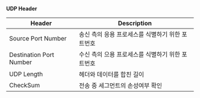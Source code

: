 **UDP Header**

| Header                  | Description                                      |
| ----------------------- | ------------------------------------------------ |
| Source Port Number      | 송신 측의 응용 프로세스를 식별하기 위한 포트번호 |
| Destination Port Number | 수신 측의 으용 프로세스를 식별하기 위한 포트번호 |
| UDP Length              | 헤더와 데이터를 합친 길이                        |
| CheckSum                | 전송 중 세그먼트의 손성여부 확인                 |

